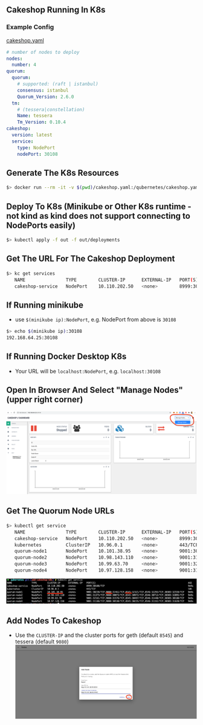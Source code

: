 ## Cakeshop Running In K8s

### Example Config
[cakeshop.yaml](../examples/config/cakeshop.yaml)

```yaml
# number of nodes to deploy
nodes:
  number: 4
quorum:
  quorum:
    # supported: (raft | istanbul)
    consensus: istanbul
    Quorum_Version: 2.6.0
  tm:
    # (tessera|constellation)
    Name: tessera
    Tm_Version: 0.10.4
cakeshop:
  version: latest
  service:
    type: NodePort
    nodePort: 30108
```

## Generate The K8s Resources
```bash
$> docker run --rm -it -v $(pwd)/cakeshop.yaml:/qubernetes/cakeshop.yaml -v $(pwd)/out:/qubernetes/out  quorumengineering/qubernetes ./qube-init cakeshop.yaml
```

## Deploy To K8s (Minikube or Other K8s runtime - not kind as kind does not support connecting to NodePorts easily)
```bash
$> kubectl apply -f out -f out/deployments
```

## Get The URL For The Cakeshop Deployment 

```bash
$> kc get services
   NAME               TYPE        CLUSTER-IP      EXTERNAL-IP   PORT(S)                                                                       AGE
   cakeshop-service   NodePort    10.110.202.50   <none>        8999:30108/TCP
```
## If Running minikube
* use `$(minikube ip):NodePort`, e.g. NodePort from above is `30108`
```bash
$> echo $(minikube ip):30108
192.168.64.25:30108
```

## If Running Docker Desktop K8s
* Your URL will be `localhost:NodePort`, e.g. `localhost:30108`

## Open In Browser And Select "Manage Nodes" (upper right corner)
![cakeshop-manage-nodes](resources/cakeshop-managed-node-ui.png)

## Get The Quorum Node URLs 
```bash
$> kubectl get service
   NAME               TYPE        CLUSTER-IP      EXTERNAL-IP   PORT(S)                                                                       AGE
   cakeshop-service   NodePort    10.110.202.50   <none>        8999:30108/TCP                                                                9m9s
   kubernetes         ClusterIP   10.96.0.1       <none>        443/TCP                                                                       10h
   quorum-node1       NodePort    10.101.38.95    <none>        9001:30239/TCP,9080:31461/TCP,8545:32321/TCP,8546:32293/TCP,30303:32559/TCP   9m9s
   quorum-node2       NodePort    10.98.143.110   <none>        9001:31373/TCP,9080:30073/TCP,8545:30972/TCP,8546:30713/TCP,30303:32095/TCP   9m9s
   quorum-node3       NodePort    10.99.63.70     <none>        9001:32161/TCP,9080:31576/TCP,8545:30497/TCP,8546:31440/TCP,30303:30180/TCP   9m9s
   quorum-node4       NodePort    10.97.128.158   <none>        9001:31188/TCP,9080:30530/TCP,8545:30235/TCP,8546:31332/TCP,30303:31820/TCP   9m9s
```
![cakeshop-get-node-urls](resources/cake-k8s-get-node-urls.png)

## Add Nodes To Cakeshop
* Use the `CLUSTER-IP` and the cluster ports for geth (default `8545`) and tessera (default `9080`)
![cakeshop-add-node1](resources/cakeshop-add-node1.png)
